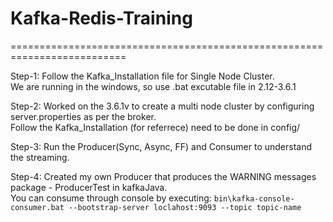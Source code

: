# Kafka-Redis-Training

==========================================================================

Step-1: Follow the Kafka_Installation file for Single Node Cluster. <br/>
	We are running in the windows, so use .bat excutable file in 2.12-3.6.1

Step-2: Worked on the 3.6.1v to create a multi node cluster by configuring server.properties as per the broker. <br/>
	Follow the Kafka_Installation (for referrece) need to be done in config/

Step-3: Run the Producer(Sync, Async, FF) and Consumer to understand the streaming.

Step-4: Created my own Producer that produces the WARNING messages package - ProducerTest in kafkaJava. <br/>
	You can consume through console by executing:
	```bin\kafka-console-consumer.bat --bootstrap-server loclahost:9093 --topic topic-name```
